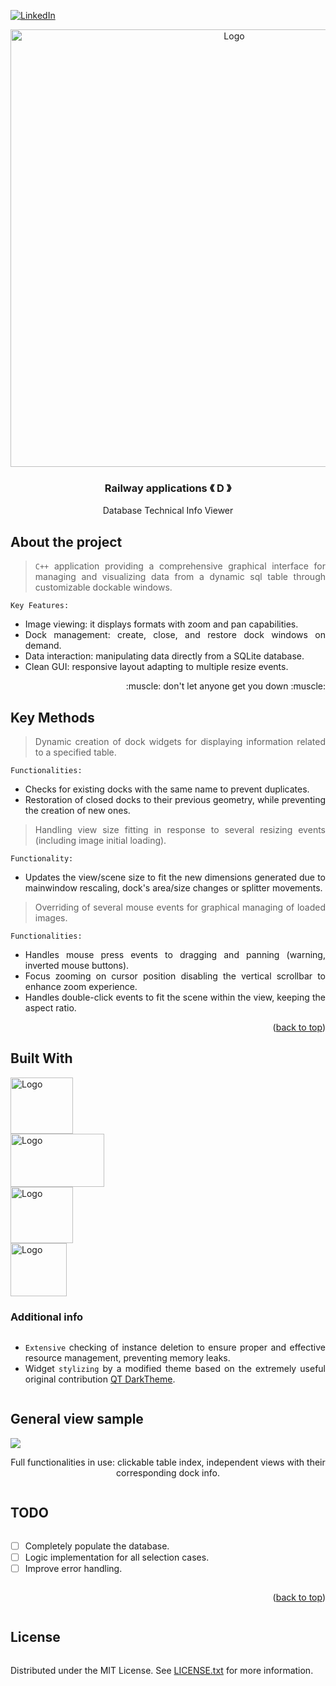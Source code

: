 [![LinkedIn][linkedin-shield]][linkedin-url]

<!-- PROJECT LOGO -->
<div align="center">
  <a align="center">
    <img src="https://github.com/criogenox/E-Symbolic-Railway-Dynamics-Formulation/assets/53323058/4b126ff6-1d93-40ec-911c-9ffca3eb7abb.png" alt="Logo" width="700">
  </a>
  <h3 align="center">Railway applications &#x300A; D &#x300B;</h3>
  <p align="center">
    Database Technical Info Viewer
  </p>
</div>

## About the project

<div align="justify">
  <p>
  
> `C++` application providing a comprehensive graphical interface for managing and visualizing data from a dynamic sql table through customizable dockable windows.

`Key Features:`
- Image viewing: it displays formats with zoom and pan capabilities.
- Dock management: create, close, and restore dock windows on demand.
- Data interaction: manipulating data directly from a SQLite database.
- Clean GUI: responsive layout adapting to multiple resize events.
   </p>
       <p align="right">
    :muscle: don't let anyone get you down :muscle:
  </p> 
   <div>

## Key Methods

<div align="justify">
  <p>

> Dynamic creation of dock widgets for displaying information related to a specified table.

`Functionalities:`
- Checks for existing docks with the same name to prevent duplicates.
- Restoration of closed docks to their previous geometry, while preventing the creation of new ones.

> Handling view size fitting in response to several resizing events (including image initial loading).

`Functionality:`
- Updates the view/scene size to fit the new dimensions generated due to mainwindow rescaling, dock's area/size changes or splitter movements.

> Overriding of several mouse events for graphical managing of loaded images.

`Functionalities:`
- Handles mouse press events to dragging and panning (warning, inverted mouse buttons).
- Focus zooming on cursor position disabling the vertical scrollbar to enhance zoom experience.
- Handles double-click events to fit the scene within the view, keeping the aspect ratio.
   </p>
   <div>

<p align="right">(<a href="#top">back to top</a>)</p>

## Built With

<div style="display: flex; flex-direction: column; align=center">
    <img class="img"src="https://github.com/criogenox/B_ECC-Cpp-version_plot-capabilities_noGUI/assets/53323058/1fdf2d22-fb04-45aa-9db0-8bd973942914.png" alt="Logo" width="100" height="90"/>
    <img class="img"src="https://github.com/criogenox/D-Technical-Railway-Data-Viewer-from-SQLitedb/assets/53323058/c17664ed-56c6-4479-959c-844f744bc47b.png" alt="Logo" width="150" height="85"/>
    <img class="img"src="https://github.com/criogenox/B_ECC-Cpp-version_plot-capabilities_noGUI/assets/53323058/6870b0b2-403c-49da-b745-5714b08f4a73.png" alt="Logo" width="100" height="90"/>
    <img class="img"src="https://github.com/criogenox/B_ECC-Cpp-version_plot-capabilities_noGUI/assets/53323058/781b169a-440c-4c8a-9fbb-caa5ce150d13.png" alt="Logo" width="90" height="85"/>

### Additional info

* `Extensive` checking of instance deletion to ensure proper and effective resource management, preventing memory leaks.
* Widget `stylizing` by a modified theme based on the extremely useful original contribution [QT DarkTheme][qtdarktheme-url].

##  General view sample

<div align="justify"> 
  <!-- <img align="right" src="https://user-images.githubusercontent.com/53323058/230650942-4c2e0ad4-2d52-46fe-aa67-8860c642e5f6.png" width="500"> -->
<img align="center" src="https://github.com/criogenox/D-Technical-Railway-Data-Viewer-from-SQLitedb/assets/53323058/3346ae8d-bf79-49cc-b1fd-292e3448c33c.png">
   </p>
       <p align="center">
Full functionalities in use:  clickable table index, independent views with their corresponding dock info.
  </p> 
</div>

<!-- ROADMAP -->
## TODO

- [ ] Completely populate the database.
- [ ] Logic implementation for all selection cases.
- [ ] Improve error handling.

<p align="right">(<a href="#top">back to top</a>)</p>

<!-- LICENSE -->
## License

Distributed under the MIT License. See [LICENSE.txt][license-url] for more information.

<!-- MARKDOWN LINKS & IMAGES -->
<!-- https://www.markdownguide.org/basic-syntax/#reference-style-links -->
[linkedin-shield]: https://user-images.githubusercontent.com/53323058/230575198-fa1acbf4-8f82-4d8e-b245-3979276bc240.png
[linkedin-url]: https://www.linkedin.com/in/criogenox/
[qtdarktheme-url]: https://github.com/keshav-sahu7/qt-dark-theme
[license-url]: https://github.com/criogenox/D-Technical-Railway-Data-Viewer-from-SQLitedb/tree/main?tab=MIT-1-ov-file

